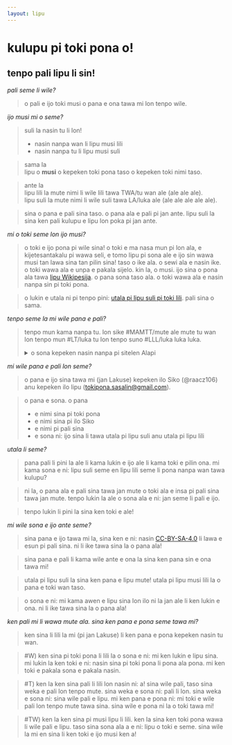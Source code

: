 ```yaml
---
layout: lipu
---
```


# kulupu pi toki pona o!
## tenpo pali lipu li sin!

*pali seme li wile?*

> o pali e ijo toki musi o pana e ona tawa mi lon tenpo wile.

*ijo musi mi o seme?*

> suli la nasin tu li lon!
> - nasin nanpa wan li lipu musi lili
> - nasin nanpa tu li lipu musi suli

> sama la <br>
> lipu o **musi** o kepeken toki pona taso o kepeken toki nimi taso. 

> ante la <br>
> lipu lili la mute nimi li wile lili tawa TWA/tu wan ale (ale ale ale). <br>
> lipu suli la mute nimi li wile suli tawa LA/luka ale (ale ale ale ale ale). 

> sina o pana e pali sina taso. o pana ala e pali pi jan ante.
> lipu suli la sina ken pali kulupu e lipu lon poka pi jan ante. 

*mi o toki seme lon ijo musi?*

> o toki e ijo pona pi wile sina!
> o toki e ma nasa mun pi lon ala, e kijetesantakalu pi wawa seli, e tomo lipu pi sona ale e ijo sin wawa musi tan lawa sina tan pilin sina!
> taso o ike ala. o sewi ala e nasin ike. o toki wawa ala e unpa e pakala sijelo.
> kin la, o musi. ijo sina o pona ala tawa [lipu Wikipesija](https://wikipesija.org/wiki/lipu_open). o pana sona taso ala. o toki wawa ala e nasin nanpa sin pi toki pona. 

> o lukin e utala ni pi tenpo pini: [utala pi lipu suli pi toki lili](../toki-en-lipu/). pali sina o sama. 

*tenpo seme la mi wile pana e pali?*

> tenpo mun kama nanpa tu.
> lon sike #MAMTT/mute ale mute tu wan lon tenpo mun #LT/luka tu lon tenpo suno #LLL/luka luka luka.
>   <details><summary>o sona kepeken nasin nanpa pi sitelen Alapi</summary> 2024-07-15 </details>

*mi wile pana e pali lon seme?*

> o pana e ijo sina tawa mi (jan Lakuse) kepeken ilo Siko (@raacz106) anu kepeken ilo lipu (tokipona.sasalin@gmail.com).

> o pana e sona. o pana 
> - e nimi sina pi toki pona
> - e nimi sina pi ilo Siko
> - e nimi pi pali sina
> - e sona ni: ijo sina li tawa utala pi lipu suli anu utala pi lipu lili

*utala li seme?*

> pana pali li pini la ale li kama lukin e ijo ale li kama toki e pilin ona. mi kama sona e ni: lipu suli seme en lipu lili seme li pona nanpa wan tawa kulupu?

> ni la, o pana ala e pali sina tawa jan mute o toki ala e insa pi pali sina tawa jan mute. tenpo lukin la ale o sona ala e ni: jan seme li pali e ijo.

> tenpo lukin li pini la sina ken toki e ale!


*mi wile sona e ijo ante seme?*

> sina pana e ijo tawa mi la, sina ken e ni: nasin [CC-BY-SA-4.0](https://creativecommons.org/licenses/by-sa/4.0/) li lawa e esun pi pali sina. ni li ike tawa sina la o pana ala!

> sina pana e pali li kama wile ante e ona la sina ken pana sin e ona tawa mi!

> utala pi lipu suli la sina ken pana e lipu mute! utala pi lipu musi lili la o pana e toki wan taso. 

> o sona e ni: mi kama awen e lipu sina lon ilo ni la jan ale li ken lukin e ona. ni li ike tawa sina la o pana ala!

*ken pali mi li wawa mute ala. sina ken pana e pona seme tawa mi?*

> ken sina li lili la mi (pi jan Lakuse) li ken pana e pona kepeken nasin tu wan.

> #W) ken sina pi toki pona li lili la o sona e ni: mi ken lukin e lipu sina. mi lukin la ken toki e ni: nasin sina pi toki pona li pona ala pona. mi ken toki e pakala sona e pakala nasin.

> #T) ken la ken sina pali li lili lon nasin ni: a! sina wile pali, taso sina weka e pali lon tenpo mute. sina weka e sona ni: pali li lon. sina weka e sona ni: sina wile pali e lipu. mi ken pana e pona ni: mi toki e wile pali lon tenpo mute tawa sina. sina wile e pona ni la o toki tawa mi!

> #TW) ken la ken sina pi musi lipu li lili. ken la sina ken toki pona wawa li wile pali e lipu. taso sina sona ala a e ni: lipu o toki e seme. sina wile la mi en sina li ken toki e ijo musi ken a!